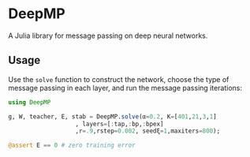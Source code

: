 # DeepMP

A Julia library for message passing on deep neural networks.

## Usage

Use the `solve` function to construct the network, choose the type of message passing in
each layer, and run the message passing iterations:

```julia
using DeepMP

g, W, teacher, E, stab = DeepMP.solve(α=0.2, K=[401,21,3,1]
                   , layers=[:tap,:bp,:bpex]
                   ,r=.9,rstep=0.002, seedξ=1,maxiters=800);

@assert E == 0 # zero training error
```
